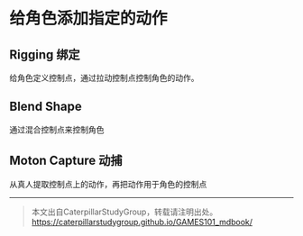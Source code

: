 # 给角色添加指定的动作

## Rigging 绑定


给角色定义控制点，通过拉动控制点控制角色的动作。

## Blend Shape 

通过混合控制点来控制角色

## Moton Capture 动捕

从真人提取控制点上的动作，再把动作用于角色的控制点


------------------------------

> 本文出自CaterpillarStudyGroup，转载请注明出处。  
> https://caterpillarstudygroup.github.io/GAMES101_mdbook/